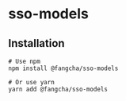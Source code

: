 # sso-models

## Installation
```
# Use npm
npm install @fangcha/sso-models

# Or use yarn
yarn add @fangcha/sso-models
```
